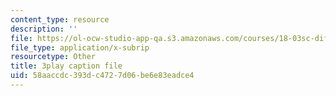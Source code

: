 ```yaml
---
content_type: resource
description: ''
file: https://ol-ocw-studio-app-qa.s3.amazonaws.com/courses/18-03sc-differential-equations-fall-2011/58aaccdc393dc4727d06be6e83eadce4_eyNm7XGJr4s.srt
file_type: application/x-subrip
resourcetype: Other
title: 3play caption file
uid: 58aaccdc-393d-c472-7d06-be6e83eadce4
---
```

